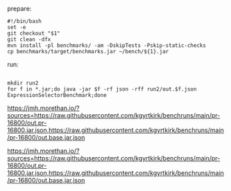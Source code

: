 prepare:
```
#!/bin/bash
set -e
git checkout "$1"
git clean -dfx
mvn install -pl benchmarks/ -am -DskipTests -Pskip-static-checks
cp benchmarks/target/benchmarks.jar ~/bench/${1}.jar
```


run:
```

mkdir run2
for f in *.jar;do java -jar $f -rf json -rff run2/out.$f.json ExpressionSelectorBenchmark;done

```

https://jmh.morethan.io/?sources=https://raw.githubusercontent.com/kgyrtkirk/benchruns/main/pr-16800/out.pr-16800.jar.json,https://raw.githubusercontent.com/kgyrtkirk/benchruns/main/pr-16800/out.base.jar.json

https://jmh.morethan.io/?sources=https://raw.githubusercontent.com/kgyrtkirk/benchruns/main/pr-16800/out.pr-16800.jar.json,https://raw.githubusercontent.com/kgyrtkirk/benchruns/main/pr-16800/out.base.jar.json
